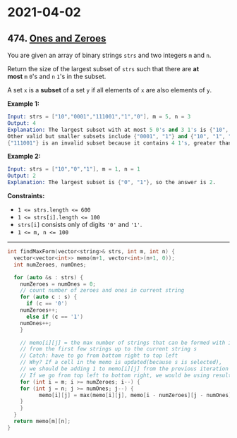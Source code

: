 # 2021-04-02

## 474. [Ones and Zeroes](https://leetcode.com/problems/ones-and-zeroes/)

You are given an array of binary strings `strs` and two integers `m` and `n`.

Return the size of the largest subset of `strs` such that there are **at most** `m` `0`'s and `n` `1`'s in the subset.

A set `x` is a **subset** of a set `y` if all elements of `x` are also elements of `y`.

**Example 1:**

```s
Input: strs = ["10","0001","111001","1","0"], m = 5, n = 3
Output: 4
Explanation: The largest subset with at most 5 0's and 3 1's is {"10", "0001", "1", "0"}, so the answer is 4.
Other valid but smaller subsets include {"0001", "1"} and {"10", "1", "0"}.
{"111001"} is an invalid subset because it contains 4 1's, greater than the maximum of 3.
```

**Example 2:**

```s
Input: strs = ["10","0","1"], m = 1, n = 1
Output: 2
Explanation: The largest subset is {"0", "1"}, so the answer is 2.
```

**Constraints:**

- `1 <= strs.length <= 600`
- `1 <= strs[i].length <= 100`
- `strs[i]` consists only of digits `'0'` and `'1'`.
- `1 <= m, n <= 100`

---

```c++
int findMaxForm(vector<string>& strs, int m, int n) {
  vector<vector<int>> memo(m+1, vector<int>(n+1, 0));
  int numZeroes, numOnes;

  for (auto &s : strs) {
    numZeroes = numOnes = 0;
    // count number of zeroes and ones in current string
    for (auto c : s) {
      if (c == '0')
    numZeroes++;
      else if (c == '1')
    numOnes++;
    }

    // memo[i][j] = the max number of strings that can be formed with i 0's and j 1's
    // from the first few strings up to the current string s
    // Catch: have to go from bottom right to top left
    // Why? If a cell in the memo is updated(because s is selected),
    // we should be adding 1 to memo[i][j] from the previous iteration (when we were not considering s)
    // If we go from top left to bottom right, we would be using results from this iteration => overcounting
    for (int i = m; i >= numZeroes; i--) {
    for (int j = n; j >= numOnes; j--) {
          memo[i][j] = max(memo[i][j], memo[i - numZeroes][j - numOnes] + 1);
    }
    }
  }
  return memo[m][n];
}
```

